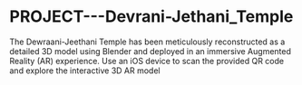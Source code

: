 # PROJECT---Devrani-Jethani_Temple
The Dewraani-Jeethani Temple has been meticulously reconstructed as a detailed 3D model using Blender and deployed in an immersive Augmented Reality (AR) experience. Use an iOS device to scan the provided QR code and explore the interactive 3D AR model
